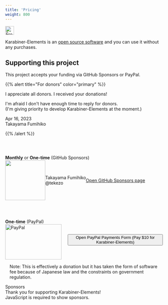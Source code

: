 ```yaml
---
title: 'Pricing'
weight: 800
---
```


<img src="/images/pricing-free.svg" alt="Free" style="height: 2em" />

Karabiner-Elements is an [open source software](https://github.com/pqrs-org/Karabiner-Elements/) and you can use it without any purchases.

## Supporting this project

This project accepts your funding via GitHub Sponsors or PayPal.

{{% alert title="For donors" color="primary" %}}

I appreciate all donors. I received your donations!

I'm afraid I don't have enough time to reply for donors.<br />
(I'm giving priority to develop Karabiner-Elements at the moment.)

<div class="text-right">
    Apr 16, 2023<br />
    Takayama Fumihiko
</div>

{{% /alert %}}

<div class="card border-success" style="margin-top: 60px">
    <div class="card-header bg-success text-white">
        <b>Monthly</b> or <b>One-time</b> (GitHub Sponsors)
    </div>
    <div class="card-body">
        <div style="display: flex; align-items: center">
            <div>
                <img src="images/profile.jpg" style="width: 128px; height: 128px" />
            </div>
            <div class="px-4">
                Takayama Fumihiko<br/>
                @tekezo
            </div>
            <a
                href="https://github.com/sponsors/tekezo"
                target="_blank"
                class="btn btn-primary px-4"
            >
                Open GitHub Sponsors page
            </a>
        </div>
    </div>
</div>

<div class="card" style="margin-top: 60px">
    <div class="card-header">
        <b>One-time</b> (PayPal)
    </div>
    <div class="card-body">
        <div style="display: flex; align-items: center">
            <div>
                <img
                    class="pull-left"
                    alt="PayPal"
                    style="margin-right: 20px"
                    src="images/PayPal_mark_180x113.gif"
                    width="180"
                    height="113"
                />
            </div>
            <form action="https://www.paypal.com/cgi-bin/webscr" target="_blank" method="post">
                <input type="hidden" name="cmd" value="_xclick"/>
                <input type="hidden" name="business" value="tekezo@pqrs.org"/>
                <input type="hidden" name="lc" value="US"/>
                <input type="hidden" name="item_name" value="Karabiner-Elements for macOS"/>
                <input type="hidden" name="no_note" value="0"/>
                <input type="hidden" name="no_shipping" value="1"/>
                <input type="hidden" name="currency_code" value="USD"/>
                <input type="hidden" name="bn" value="PP-DonationsBF:btn_donateCC_LG.gif:NonHostedGuest"/>
                <input type="hidden" name="amount" value="10.00"/>
                <button type="submit" class="btn btn-primary px-4">
                    Open PayPal Payments Form (Pay $10 for Karabiner-Elements)
                </button>
            </form>
        </div>
        <div style="margin: 1em" class="-text-gray">
            Note:
            This is effectively a donation but it has taken the form of software fee because of Japanese law and the constraints on government regulation.
        </div>
    </div>
</div>

<div id="supporters" class="text-center border border-dark rounded py-4">
  <div class="text-center font-weight-bold h3">
    Sponsors
    <i class="fas fa-heart ml-1"></i>
  </div>
  <div class="mb-4">
    Thank you for supporting Karabiner-Elements!
  </div>

  <noscript>
    <div class="alert alert-warning">
      JavaScript is required to show sponsors.
    </div>
  </noscript>
</div>

